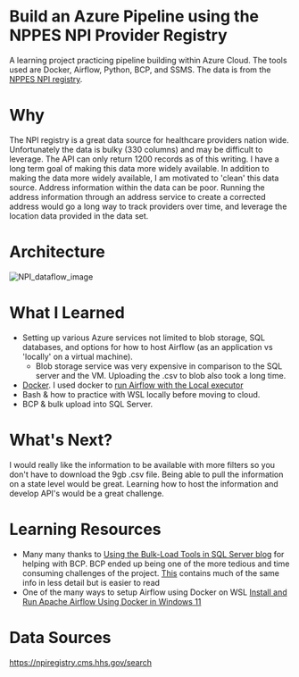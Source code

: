 # Build an Azure Pipeline using the NPPES NPI Provider Registry
A learning project practicing pipeline building within Azure Cloud. The tools used are Docker, Airflow, Python, BCP, and SSMS. The data is from the [NPPES NPI registry](https://npiregistry.cms.hhs.gov/search).

# Why
The NPI registry is a great data source for healthcare providers nation wide. Unfortunately the data is bulky (330 columns) and may be difficult to leverage. The API can only return 1200 records as of this writing. I have a long term goal of making this data more widely available.
In addition to making the data more widely available, I am motivated to 'clean' this data source. Address information within the data can be poor. Running the address information through an address service to create a corrected address would go a long way to track providers over time, and leverage the location data provided in the data set. 

# Architecture
![NPI_dataflow_image](https://github.com/jamkelly89/NPI_Pipeline/assets/54514122/bf16b8af-2026-41c0-a8f7-5b8b4bbfde62)



# What I Learned
* Setting up various Azure services not limited to blob storage, SQL databases, and options for how to host Airflow (as an application vs 'locally' on a virtual machine).
  * Blob storage service was very expensive in comparison to the SQL server and the VM. Uploading the .csv to blob also took a long time.
* [Docker](https://docs.docker.com/get-started/). I used docker to [run Airflow with the Local executor](https://airflow.apache.org/docs/apache-airflow/stable/howto/docker-compose/index.html)
* Bash & how to practice with WSL locally before moving to cloud.
* BCP & bulk upload into SQL Server.


# What's Next?
I would really like the information to be available with more filters so you don't have to download the 9gb .csv file. Being able to pull the information on a state level would be great. Learning how to host the information and develop API's would be a great challenge. 


# Learning Resources
* Many many thanks to [Using the Bulk-Load Tools in SQL Server blog](https://www.sommarskog.se/bulkload.html)  for helping with BCP. BCP ended up being one of the more tedious and time consuming challenges of the project. [This](https://www.sqlservercentral.com/articles/skipping-columns-other-tricks-using-bcp-format-files-sql-spackle-1) contains much of the same info in less detail but is easier to read
* One of the many ways to setup Airflow using Docker on WSL [Install and Run Apache Airflow Using Docker in Windows 11](https://www.youtube.com/watch?v=Sva8rDtlWi4&list=PLllr2ahe8P0qbHJteyB2vJBgKfXkpBSb_&index=2&ab_channel=Philodiscite)

# Data Sources
https://npiregistry.cms.hhs.gov/search
